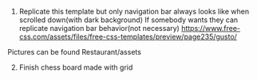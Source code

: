 1. Replicate this template but only navigation bar always looks like when scrolled down(with dark background)
If somebody wants they can replicate navigation bar behavior(not necessary)
https://www.free-css.com/assets/files/free-css-templates/preview/page235/gusto/

Pictures can be found Restaurant/assets

2. Finish chess board made with grid